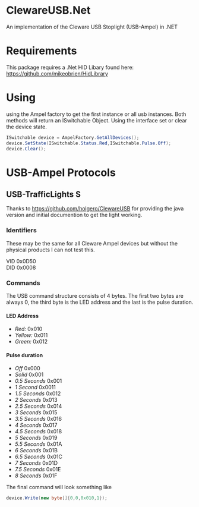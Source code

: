 # ClewareUSB.Net
An implementation of the Cleware USB Stoplight (USB-Ampel) in .NET

# Requirements

This package requires a .Net HID Libary found here:  
https://github.com/mikeobrien/HidLibrary

# Using
using the Ampel factory to get the first instance or all usb instances. Both methods will return an ISwitchable Object.  Using the interface set or clear the device state.

```csharp
ISwitchable device = AmpelFactory.GetAllDevices();
device.SetState(ISwitchable.Status.Red,ISwitchable.Pulse.Off);
device.Clear();
```

# USB-Ampel Protocols

## USB-TrafficLights S

Thanks to https://github.com/holgero/ClewareUSB for providing the java version and initial documention to get the light working.

### Identifiers
These may be the same for all Cleware Ampel devices but without the physical products I can not test this.

VID 0x0D50  
DID 0x0008

### Commands
The USB command structure consists of 4 bytes. The first two bytes are always 0, the third byte is the LED address and the last is the pulse duration.

#### LED Address
* *Red:* 0x010  
* *Yellow:* 0x011  
* *Green:* 0x012

#### Pulse duration
* *Off* 0x000  
* *Solid* 0x001
* *0.5 Seconds* 0x001
* *1 Second* 0x0011
* *1.5 Seconds* 0x012
* *2 Seconds* 0x013
* *2.5 Seconds* 0x014
* *3 Seconds* 0x015
* *3.5 Seconds* 0x016
* *4 Seconds* 0x017
* *4.5 Seconds* 0x018
* *5 Seconds* 0x019
* *5.5 Seconds* 0x01A
* *6 Seconds* 0x01B
* *6.5 Seconds* 0x01C
* *7 Seconds* 0x01D
* *7.5 Seconds* 0x01E
* *8 Seconds* 0x01F

The final command will look something like  
```csharp 
device.Write(new byte[]{0,0,0x010,1}); 
```
